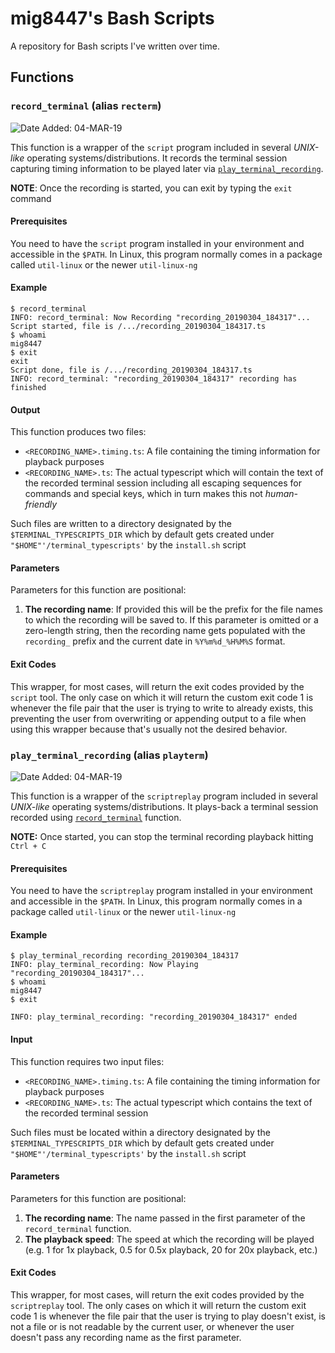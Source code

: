 # mig8447's Bash Scripts
A repository for Bash scripts I've written over time.

## Functions

### `record_terminal` (alias `recterm`)
![Date Added: 04-MAR-19](https://img.shields.io/badge/date%20added-04--MAR--19-lightgrey.svg)

This function is a wrapper of the `script` program included in several *UNIX-like* operating systems/distributions. It records the terminal session capturing timing information to be played later via [`play_terminal_recording`](#play_terminal_recording-alias-playterm).

**NOTE**: Once the recording is started, you can exit by typing the `exit` command

#### Prerequisites

You need to have the `script` program installed in your environment and accessible in the `$PATH`. In Linux, this program normally comes in a package called `util-linux` or the newer `util-linux-ng`

#### Example

```
$ record_terminal
INFO: record_terminal: Now Recording "recording_20190304_184317"...
Script started, file is /.../recording_20190304_184317.ts
$ whoami
mig8447
$ exit
exit
Script done, file is /.../recording_20190304_184317.ts
INFO: record_terminal: "recording_20190304_184317" recording has finished
```

#### Output

This function produces two files:

- `<RECORDING_NAME>.timing.ts`: A file containing the timing information for playback purposes
- `<RECORDING_NAME>.ts`: The actual typescript which will contain the text of the recorded terminal session including all escaping sequences for commands and special keys, which in turn makes this not *human-friendly*

Such files are written to a directory designated by the `$TERMINAL_TYPESCRIPTS_DIR` which by default gets created under `"$HOME"'/terminal_typescripts'` by the `install.sh` script

#### Parameters

Parameters for this function are positional:

1. **The recording name**: If provided this will be the prefix for the file names to which the recording will be saved to. If this parameter is omitted or a zero-length string, then the recording name gets populated with the `recording_` prefix and the current date in `%Y%m%d_%H%M%S` format.

#### Exit Codes

This wrapper, for most cases, will return the exit codes provided by the `script` tool. The only case on which it will return the custom exit code 1 is whenever the file pair that the user is trying to write to already exists, this preventing the user from overwriting or appending output to a file when using this wrapper because that's usually not the desired behavior.

### `play_terminal_recording` (alias `playterm`)
![Date Added: 04-MAR-19](https://img.shields.io/badge/date%20added-04--MAR--19-lightgrey.svg)

This function is a wrapper of the `scriptreplay` program included in several *UNIX-like* operating systems/distributions. It plays-back a terminal session recorded using [`record_terminal`](#record_terminal-alias-recterm) function.

**NOTE:** Once started, you can stop the terminal recording playback hitting `Ctrl + C`

#### Prerequisites

You need to have the `scriptreplay` program installed in your environment and accessible in the `$PATH`. In Linux, this program normally comes in a package called `util-linux` or the newer `util-linux-ng`

#### Example

```
$ play_terminal_recording recording_20190304_184317
INFO: play_terminal_recording: Now Playing "recording_20190304_184317"...
$ whoami
mig8447
$ exit

INFO: play_terminal_recording: "recording_20190304_184317" ended
```

#### Input

This function requires two input files:

- `<RECORDING_NAME>.timing.ts`: A file containing the timing information for playback purposes
- `<RECORDING_NAME>.ts`: The actual typescript which contains the text of the recorded terminal session

Such files must be located within a directory designated by the `$TERMINAL_TYPESCRIPTS_DIR` which by default gets created under `"$HOME"'/terminal_typescripts'` by the `install.sh` script

#### Parameters

Parameters for this function are positional:

1. **The recording name**: The name passed in the first parameter of the `record_terminal` function.
2. **The playback speed**: The speed at which the recording will be played (e.g. 1 for 1x playback, 0.5 for 0.5x playback, 20 for 20x playback, etc.)

#### Exit Codes

This wrapper, for most cases, will return the exit codes provided by the `scriptreplay` tool. The only cases on which it will return the custom exit code 1 is whenever the file pair that the user is trying to play doesn't exist, is not a file or is not readable by the current user, or whenever the user doesn't pass any recording name as the first parameter.
